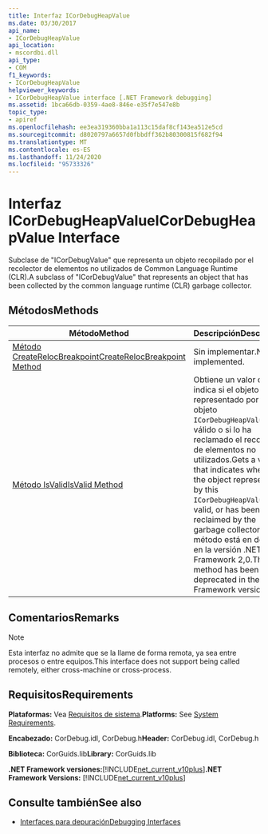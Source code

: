 ```yaml
---
title: Interfaz ICorDebugHeapValue
ms.date: 03/30/2017
api_name:
- ICorDebugHeapValue
api_location:
- mscordbi.dll
api_type:
- COM
f1_keywords:
- ICorDebugHeapValue
helpviewer_keywords:
- ICorDebugHeapValue interface [.NET Framework debugging]
ms.assetid: 1bca66db-0359-4ae8-846e-e35f7e547e8b
topic_type:
- apiref
ms.openlocfilehash: ee3ea319360bba1a113c15daf8cf143ea512e5cd
ms.sourcegitcommit: d8020797a6657d0fbbdff362b80300815f682f94
ms.translationtype: MT
ms.contentlocale: es-ES
ms.lasthandoff: 11/24/2020
ms.locfileid: "95733326"
---
```

# <a name="icordebugheapvalue-interface"></a><span data-ttu-id="ff5c2-102">Interfaz ICorDebugHeapValue</span><span class="sxs-lookup"><span data-stu-id="ff5c2-102">ICorDebugHeapValue Interface</span></span>

<span data-ttu-id="ff5c2-103">Subclase de "ICorDebugValue" que representa un objeto recopilado por el recolector de elementos no utilizados de Common Language Runtime (CLR).</span><span class="sxs-lookup"><span data-stu-id="ff5c2-103">A subclass of "ICorDebugValue" that represents an object that has been collected by the common language runtime (CLR) garbage collector.</span></span>  
  
## <a name="methods"></a><span data-ttu-id="ff5c2-104">Métodos</span><span class="sxs-lookup"><span data-stu-id="ff5c2-104">Methods</span></span>  
  
|<span data-ttu-id="ff5c2-105">Método</span><span class="sxs-lookup"><span data-stu-id="ff5c2-105">Method</span></span>|<span data-ttu-id="ff5c2-106">Descripción</span><span class="sxs-lookup"><span data-stu-id="ff5c2-106">Description</span></span>|  
|------------|-----------------|  
|[<span data-ttu-id="ff5c2-107">Método CreateRelocBreakpoint</span><span class="sxs-lookup"><span data-stu-id="ff5c2-107">CreateRelocBreakpoint Method</span></span>](icordebugheapvalue-createrelocbreakpoint-method.md)|<span data-ttu-id="ff5c2-108">Sin implementar.</span><span class="sxs-lookup"><span data-stu-id="ff5c2-108">Not implemented.</span></span>|  
|[<span data-ttu-id="ff5c2-109">Método IsValid</span><span class="sxs-lookup"><span data-stu-id="ff5c2-109">IsValid Method</span></span>](icordebugheapvalue-isvalid-method.md)|<span data-ttu-id="ff5c2-110">Obtiene un valor que indica si el objeto representado por este objeto `ICorDebugHeapValue` es válido o si lo ha reclamado el recolector de elementos no utilizados.</span><span class="sxs-lookup"><span data-stu-id="ff5c2-110">Gets a value that indicates whether the object represented by this `ICorDebugHeapValue` is valid, or has been reclaimed by the garbage collector.</span></span> <span data-ttu-id="ff5c2-111">Este método está en desuso en la versión .NET Framework 2,0.</span><span class="sxs-lookup"><span data-stu-id="ff5c2-111">This method has been deprecated in the .NET Framework version 2.0.</span></span>|  
  
## <a name="remarks"></a><span data-ttu-id="ff5c2-112">Comentarios</span><span class="sxs-lookup"><span data-stu-id="ff5c2-112">Remarks</span></span>  
  
> [!NOTE]
> <span data-ttu-id="ff5c2-113">Esta interfaz no admite que se la llame de forma remota, ya sea entre procesos o entre equipos.</span><span class="sxs-lookup"><span data-stu-id="ff5c2-113">This interface does not support being called remotely, either cross-machine or cross-process.</span></span>  
  
## <a name="requirements"></a><span data-ttu-id="ff5c2-114">Requisitos</span><span class="sxs-lookup"><span data-stu-id="ff5c2-114">Requirements</span></span>  

 <span data-ttu-id="ff5c2-115">**Plataformas:** Vea [Requisitos de sistema](../../get-started/system-requirements.md).</span><span class="sxs-lookup"><span data-stu-id="ff5c2-115">**Platforms:** See [System Requirements](../../get-started/system-requirements.md).</span></span>  
  
 <span data-ttu-id="ff5c2-116">**Encabezado:** CorDebug.idl, CorDebug.h</span><span class="sxs-lookup"><span data-stu-id="ff5c2-116">**Header:** CorDebug.idl, CorDebug.h</span></span>  
  
 <span data-ttu-id="ff5c2-117">**Biblioteca:** CorGuids.lib</span><span class="sxs-lookup"><span data-stu-id="ff5c2-117">**Library:** CorGuids.lib</span></span>  
  
 <span data-ttu-id="ff5c2-118">**.NET Framework versiones:**[!INCLUDE[net_current_v10plus](../../../../includes/net-current-v10plus-md.md)]</span><span class="sxs-lookup"><span data-stu-id="ff5c2-118">**.NET Framework Versions:** [!INCLUDE[net_current_v10plus](../../../../includes/net-current-v10plus-md.md)]</span></span>  
  
## <a name="see-also"></a><span data-ttu-id="ff5c2-119">Consulte también</span><span class="sxs-lookup"><span data-stu-id="ff5c2-119">See also</span></span>

- [<span data-ttu-id="ff5c2-120">Interfaces para depuración</span><span class="sxs-lookup"><span data-stu-id="ff5c2-120">Debugging Interfaces</span></span>](debugging-interfaces.md)
